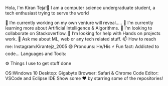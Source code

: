 Hola, I'm Kiran Teja!👋
I am a computer science undergraduate student, a tech enthusiast trying to serve the world

🔭 I’m currently working on my own venture will reveal.....
🌱 I’m currently learning more about Artificial Intelligence & Algorithms.
👯 I’m looking to collaborate on Stackoverflow.
🤔 I’m looking for help with Hands on projects work.
💬 Ask me about ML, web or any tech related stuff.
📫 How to reach me: Instagram:Kirantejz_2005
😄 Pronouns: He/His
⚡ Fun fact: Addicted to code...
Languages and Tools:

     

⚙️ Things I use to get stuff done

OS:Windows 10
Desktop: Gigabyte
Browser: Safari & Chrome
Code Editor: VSCode and Eclipse IDE
Show some ❤️ by starring some of the repositories!
